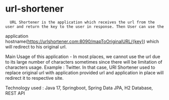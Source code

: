 # url-shortener

      URL Shortener is the application which receives the url from the user and return the key to the user in response. Then User can use the 
application hostname(https://urlshortener.com:8090/mapToOriginalURL/{key}) which will redirect to his original url. 

Main Usage of this application -
    In most places, we cannot use the url due to its large number of characters sometimes since there will be limitation of characters usage. 
    Example : Twitter.
    In that case, URl Shortener used to replace original url with application provided url and application in place will redirect it to 
    respective site.

Technology used : Java 17, Springboot, Spring Data JPA, H2 Database, REST API 
